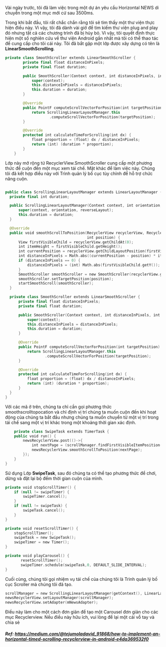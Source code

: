 Vài ngày trước, tôi đã làm việc trong một dự án yêu cầu Horizontal NEWS di chuyển trong một mục mới cứ sau 3500ms.

Trong khi bắt đầu, tôi rất chắc chắn rằng tôi sẽ tìm thấy một thư viện thực hiện điều này. Vì vậy, tôi đã dành vài giờ để tìm kiếm thư viện plug and play đó nhưng tất cả các chương trình đã bị hủy bỏ. Vì vậy, tôi quyết định thực hiện một số nghiên cứu về thư viện Android gần nhất mà tôi có thể thao tác để cung cấp cho tôi cái này. Tôi đã bắt gặp một lớp được xây dựng có tên là **LinearSmoothScrolling**.


```kotlin
private class SmoothScroller extends LinearSmoothScroller {
        private final float distanceInPixels;
        private final float duration;

        public SmoothScroller(Context context, int distanceInPixels, int duration) {
            super(context);
            this.distanceInPixels = distanceInPixels;
            this.duration = duration;
        }

        @Override
        public PointF computeScrollVectorForPosition(int targetPosition) {
            return ScrollingLinearLayoutManager.this
                    .computeScrollVectorForPosition(targetPosition);
        }

        @Override
        protected int calculateTimeForScrolling(int dx) {
            float proportion = (float) dx / distanceInPixels;
            return (int) (duration * proportion);
        }
    }
  ```
  
  
  Lớp này mở rộng từ RecyclerView.SmoothScroller cung cấp một phương thức để cuộn đến một mục xem tái chế. Mặt khác để làm việc này. Chúng tôi đã kết hợp điều này với Trình quản lý bố cục tùy chỉnh để hỗ trợ chức năng cuộn.
  
  
  ```kotlin
  
 public class ScrollingLinearLayoutManager extends LinearLayoutManager {
    private final int duration;

    public ScrollingLinearLayoutManager(Context context, int orientation, boolean reverseLayout, int duration) {
        super(context, orientation, reverseLayout);
        this.duration = duration;
    }

    @Override
    public void smoothScrollToPosition(RecyclerView recyclerView, RecyclerView.State state,
                                       int position) {
        View firstVisibleChild = recyclerView.getChildAt(0);
        int itemHeight = firstVisibleChild.getHeight();
        int currentPosition = recyclerView.getChildLayoutPosition(firstVisibleChild);
        int distanceInPixels = Math.abs((currentPosition - position) * itemHeight);
        if (distanceInPixels == 0) {
            distanceInPixels = (int) Math.abs(firstVisibleChild.getY());
        }
        SmoothScroller smoothScroller = new SmoothScroller(recyclerView.getContext(), distanceInPixels, duration);
        smoothScroller.setTargetPosition(position);
        startSmoothScroll(smoothScroller);
    }

    private class SmoothScroller extends LinearSmoothScroller {
        private final float distanceInPixels;
        private final float duration;

        public SmoothScroller(Context context, int distanceInPixels, int duration) {
            super(context);
            this.distanceInPixels = distanceInPixels;
            this.duration = duration;
        }

        @Override
        public PointF computeScrollVectorForPosition(int targetPosition) {
            return ScrollingLinearLayoutManager.this
                    .computeScrollVectorForPosition(targetPosition);
        }

        @Override
        protected int calculateTimeForScrolling(int dx) {
            float proportion = (float) dx / distanceInPixels;
            return (int) (duration * proportion);
        }
    }
}
```
Với các mã ở trên, chúng ta chỉ cần gọi phương thức smoothscrolltopocation và chỉ định vị trí chúng ta muốn cuộn đến khi hoạt động của chúng ta bắt đầu nhưng chúng ta muốn chuyển từ một vị trí trong tái chế sang một vị trí khác trong một khoảng thời gian xác định.


```Kotlin
    private class SwipeTask extends TimerTask {
    public void run() {
        newsRecyclerView.post(()->{
            int nextPage = (scrollManager.findFirstVisibleItemPosition() + 1) % mNewsAdapter.getItemCount();
            newsRecyclerView.smoothScrollToPosition(nextPage);
        });
    }
}
```
   
Sử dụng Lớp **SwipeTask**, sau đó chúng ta có thể tạo phương thức để chơi, dừng và đặt lại bộ đếm thời gian cuộn của mình.

```kotlin
private void stopScrollTimer() {
    if (null != swipeTimer) {
        swipeTimer.cancel();
    }
    if (null != swipeTask) {
        swipeTask.cancel();
    }
}

private void resetScrollTimer() {
    stopScrollTimer();
    swipeTask = new SwipeTask();
    swipeTimer = new Timer();
}

private void playCarousel() {
       resetScrollTimer();
       swipeTimer.schedule(swipeTask,0, DEFAULT_SLIDE_INTERVAL);
}
```

Cuối cùng, chúng tôi gọi nhiệm vụ tái chế của chúng tôi là Trình quản lý bố cục Scroller mà chúng tôi đã tạo.

```kotlin
scrollManager = new ScrollingLinearLayoutManager(getContext(), LinearLayoutManager.HORIZONTAL, false, 100);
newsRecyclerView.setLayoutManager(scrollManager);
newsRecyclerView.setAdapter(mNewsAdapter);
```
Điều này làm cho một cách đơn giản để tạo một Carousel đơn giản cho các mục Recyclerview.
Nếu điều này hữu ích, vui lòng để lại một cái vỗ tay và chia sẻ


##### Ref: https://medium.com/@tejumoladavid_91868/how-to-implement-an-horizontal-timed-scrolling-recyclerview-in-android-e4da369532f0